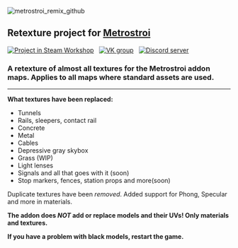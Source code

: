 ![metrostroi_remix_github](https://github.com/fedotdev/metrostroi_textures_remix/assets/44346544/714ab23e-3ade-4070-aec0-0671ca5a117d)
## Retexture project for [Metrostroi](https://github.com/metrostroi-repo/MetrostroiAddon)

[![Project in Steam Workshop](https://github.com/fedotdev/metrostroi_textures_remix/assets/44346544/24313303-cf6b-46f8-a39d-0e017fedb23d)](https://steamcommunity.com/sharedfiles/filedetails/?id=3121809812)
 
[![VK group](https://github.com/fedotdev/metrostroi_textures_remix/assets/44346544/d4158296-df2c-4ee1-9ce6-1900a88a34f9)](https://vk.com/metropack)
 
[![Discord server](https://github.com/fedotdev/metrostroi_textures_remix/assets/44346544/fc86681b-b06b-4d54-892d-24ecca2087c3)](https://discord.gg/qVrAcu5mMy)

### A retexture of almost all textures for the Metrostroi addon maps. Applies to all maps where standard assets are used.
---
**What textures have been replaced:**
- Tunnels
- Rails, sleepers, contact rail
- Concrete
- Metal
- Cables
- Depressive gray skybox
- Grass (WIP)
- Light lenses
- Signals and all that goes with it (soon)
- Stop markers, fences, station props and more(soon)

Duplicate textures have been _removed_.
Added support for Phong, Specular and more in materials.

**The addon does _NOT_ add or replace models and their UVs! Only materials and textures.**

**If you have a problem with black models, restart the game.**
